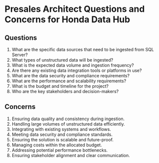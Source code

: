# Presales Architect Questions and Concerns for Honda Data Hub

## Questions
1. What are the specific data sources that need to be ingested from SQL Server?
2. What types of unstructured data will be ingested?
3. What is the expected data volume and ingestion frequency?
4. Are there any existing data integration tools or platforms in use?
5. What are the data security and compliance requirements?
6. What are the performance and scalability requirements?
7. What is the budget and timeline for the project?
8. Who are the key stakeholders and decision-makers?

## Concerns
1. Ensuring data quality and consistency during ingestion.
2. Handling large volumes of unstructured data efficiently.
3. Integrating with existing systems and workflows.
4. Meeting data security and compliance standards.
5. Ensuring the solution is scalable and future-proof.
6. Managing costs within the allocated budget.
7. Addressing potential performance bottlenecks.
8. Ensuring stakeholder alignment and clear communication.



